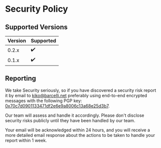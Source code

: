 # Security Policy

## Supported Versions

| Version | Supported          |
| ------- | ------------------ |
| 0.2.x   | :heavy_check_mark: |
| 0.1.x   | :heavy_check_mark: |

## Reporting

We take Security seriously, so if you have discovered a security risk report it by email to [kiko@barcelli.net](mailto:kiko@barcelli.net) preferably using end-to-end encrypted messages with the following PGP key: [0x70c7d0901133471df2e6e9a8006c13a68e25d3b7](https://keyserver.ubuntu.com/pks/lookup?op=get&search=0x70c7d0901133471df2e6e9a8006c13a68e25d3b7).

Our team will assess and handle it accordingly. Please don't disclose security risks publicly until they have been handled by our team.

Your email will be acknowledged within 24 hours, and you will receive a more detailed email response about the actions to be taken to handle your report within 1 week.
